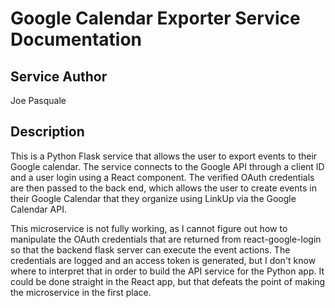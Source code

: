 # Google Calendar Exporter Service Documentation

## Service Author
Joe Pasquale

## Description
This is a Python Flask service that allows the user to export events to their Google calendar. The service connects to the Google API through a client ID and a user login using a React component. The verified OAuth credentials are then passed to the back end, which allows the user to create events in their Google Calendar that they organize using LinkUp via the Google Calendar API.  

This microservice is not fully working, as I cannot figure out how to manipulate the OAuth credentials that are returned from react-google-login so that the backend flask server can execute the event actions. The credentials are logged and an access token is generated, but I don't know where to interpret that in order to build the API service for the Python app. It could be done straight in the React app, but that defeats the point of making the microservice in the first place. 
